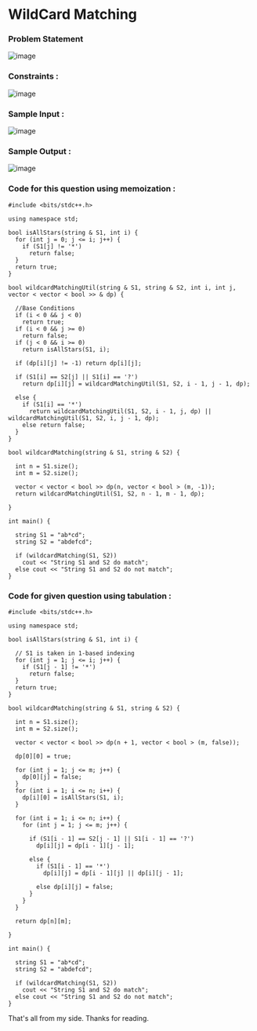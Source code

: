 # WildCard Matching

### Problem Statement
![image](https://user-images.githubusercontent.com/76700307/193437383-e0eb8dbd-361f-49d6-8e07-fcb1c08dff8a.png)

### Constraints : 
![image](https://user-images.githubusercontent.com/76700307/193437407-9610f08e-9d15-4b08-bf29-b1c46165c065.png)

### Sample Input :
![image](https://user-images.githubusercontent.com/76700307/193437419-195a1a0c-b672-4cb4-ba72-bd374f56d5b7.png)

### Sample Output :
![image](https://user-images.githubusercontent.com/76700307/193437431-2051a5cf-993f-4436-9ae7-f6928626f809.png)

### Code for this question using memoization : 
```
#include <bits/stdc++.h>

using namespace std;

bool isAllStars(string & S1, int i) {
  for (int j = 0; j <= i; j++) {
    if (S1[j] != '*')
      return false;
  }
  return true;
}

bool wildcardMatchingUtil(string & S1, string & S2, int i, int j, vector < vector < bool >> & dp) {

  //Base Conditions
  if (i < 0 && j < 0)
    return true;
  if (i < 0 && j >= 0)
    return false;
  if (j < 0 && i >= 0)
    return isAllStars(S1, i);

  if (dp[i][j] != -1) return dp[i][j];

  if (S1[i] == S2[j] || S1[i] == '?')
    return dp[i][j] = wildcardMatchingUtil(S1, S2, i - 1, j - 1, dp);

  else {
    if (S1[i] == '*')
      return wildcardMatchingUtil(S1, S2, i - 1, j, dp) || wildcardMatchingUtil(S1, S2, i, j - 1, dp);
    else return false;
  }
}

bool wildcardMatching(string & S1, string & S2) {

  int n = S1.size();
  int m = S2.size();

  vector < vector < bool >> dp(n, vector < bool > (m, -1));
  return wildcardMatchingUtil(S1, S2, n - 1, m - 1, dp);

}

int main() {

  string S1 = "ab*cd";
  string S2 = "abdefcd";

  if (wildcardMatching(S1, S2))
    cout << "String S1 and S2 do match";
  else cout << "String S1 and S2 do not match";
}
```

### Code for given question using tabulation :

```
#include <bits/stdc++.h>

using namespace std;

bool isAllStars(string & S1, int i) {

  // S1 is taken in 1-based indexing
  for (int j = 1; j <= i; j++) {
    if (S1[j - 1] != '*')
      return false;
  }
  return true;
}

bool wildcardMatching(string & S1, string & S2) {

  int n = S1.size();
  int m = S2.size();

  vector < vector < bool >> dp(n + 1, vector < bool > (m, false));

  dp[0][0] = true;

  for (int j = 1; j <= m; j++) {
    dp[0][j] = false;
  }
  for (int i = 1; i <= n; i++) {
    dp[i][0] = isAllStars(S1, i);
  }

  for (int i = 1; i <= n; i++) {
    for (int j = 1; j <= m; j++) {

      if (S1[i - 1] == S2[j - 1] || S1[i - 1] == '?')
        dp[i][j] = dp[i - 1][j - 1];

      else {
        if (S1[i - 1] == '*')
          dp[i][j] = dp[i - 1][j] || dp[i][j - 1];

        else dp[i][j] = false;
      }
    }
  }

  return dp[n][m];

}

int main() {

  string S1 = "ab*cd";
  string S2 = "abdefcd";

  if (wildcardMatching(S1, S2))
    cout << "String S1 and S2 do match";
  else cout << "String S1 and S2 do not match";
}
```

That's all from my side. Thanks for reading.
